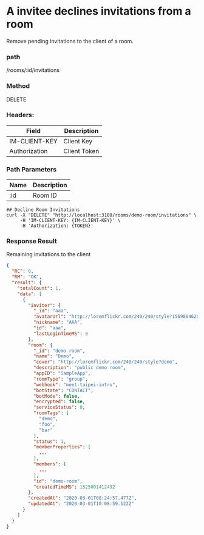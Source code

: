 # A invitee declines invitations from a room

Remove pending invitations to the client of a room.

### path

/rooms/:id/invitations

### Method

DELETE

### Headers:

| Field         | Description  |
| ------------- | ------------ |
| IM-CLIENT-KEY | Client Key   |
| Authorization | Client Token |

### Path Parameters

| Name | Description |
| ---- | ----------- |
| :id  | Room ID     |

```
## Decline Room Invitations
curl -X "DELETE" "http://localhost:3100/rooms/demo-room/invitations" \
     -H 'IM-CLIENT-KEY: {IM-CLIENT-KEY}' \
     -H 'Authorization: {TOKEN}'

```

### Response Result

Remaining invitations to the client

```json
{
  "RC": 0,
  "RM": "OK",
  "result": {
    "totalCount": 1,
    "data": [
      {
        "inviter": {
          "_id": "aaa",
          "avatarUrl": "http://loremflickr.com/240/240/style?1569804629",
          "nickname": "AAA",
          "id": "aaa",
          "lastLoginTimeMS": 0
        },
        "room": {
          "_id": "demo-room",
          "name": "Demo",
          "cover": "http://loremflickr.com/240/240/style?demo",
          "description": "public demo room",
          "appID": "SampleApp",
          "roomType": "group",
          "webhook": "meet-taipei-intro",
          "botState": "CONTACT",
          "botMode": false,
          "encrypted": false,
          "serviceStatus": 0,
          "roomTags": [
            "demo",
            "foo",
            "bar"
          ],
          "status": 1,
          "memberProperties": [
            ...
          ],
          "members": [
            ...
          ],
          "id": "demo-room",
          "createdTimeMS": 1525001412492
        },
        "createdAt": "2020-03-01T08:24:57.477Z",
        "updatedAt": "2020-03-01T10:08:59.122Z"
      }
    ]
  }
}
```
